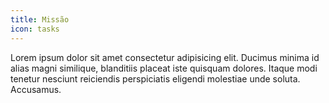 ```yaml
---
title: Missão
icon: tasks
---
```

Lorem ipsum dolor sit amet consectetur adipisicing elit. Ducimus minima id alias magni similique, blanditiis placeat iste quisquam dolores. Itaque modi tenetur nesciunt reiciendis perspiciatis eligendi molestiae unde soluta. Accusamus.
